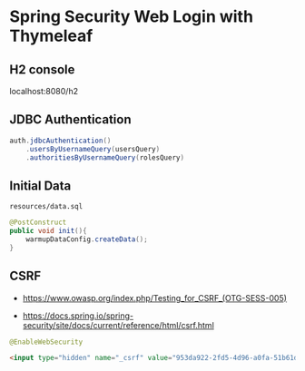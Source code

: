 # Spring Security Web Login with Thymeleaf

## H2 console

localhost:8080/h2

## JDBC Authentication

```java
auth.jdbcAuthentication()
    .usersByUsernameQuery(usersQuery)
    .authoritiesByUsernameQuery(rolesQuery)
```

## Initial Data

```text
resources/data.sql
```
```java
@PostConstruct
public void init(){
    warmupDataConfig.createData();
}
```

## CSRF

+ https://www.owasp.org/index.php/Testing_for_CSRF_(OTG-SESS-005)

+ https://docs.spring.io/spring-security/site/docs/current/reference/html/csrf.html

```java
@EnableWebSecurity
```
```html
<input type="hidden" name="_csrf" value="953da922-2fd5-4d96-a0fa-51b61d8e732a">
```